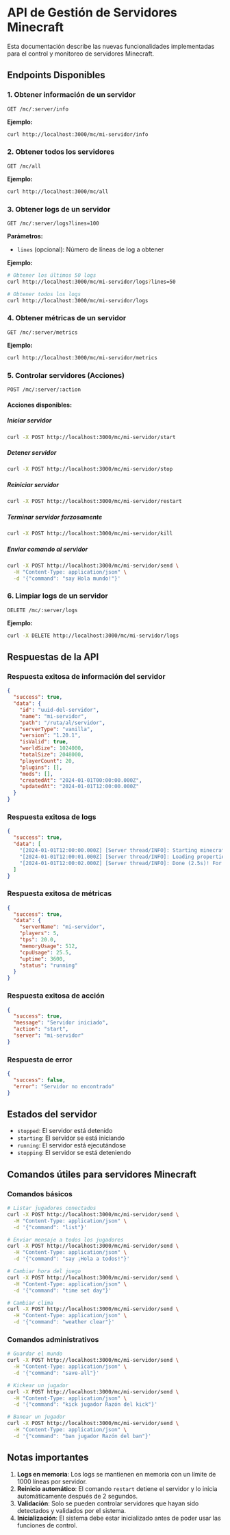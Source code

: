 # API de Gestión de Servidores Minecraft

Esta documentación describe las nuevas funcionalidades implementadas para el control y monitoreo de servidores Minecraft.

## Endpoints Disponibles

### 1. Obtener información de un servidor
```http
GET /mc/:server/info
```
**Ejemplo:**
```bash
curl http://localhost:3000/mc/mi-servidor/info
```

### 2. Obtener todos los servidores
```http
GET /mc/all
```
**Ejemplo:**
```bash
curl http://localhost:3000/mc/all
```

### 3. Obtener logs de un servidor
```http
GET /mc/:server/logs?lines=100
```
**Parámetros:**
- `lines` (opcional): Número de líneas de log a obtener

**Ejemplo:**
```bash
# Obtener los últimos 50 logs
curl http://localhost:3000/mc/mi-servidor/logs?lines=50

# Obtener todos los logs
curl http://localhost:3000/mc/mi-servidor/logs
```

### 4. Obtener métricas de un servidor
```http
GET /mc/:server/metrics
```
**Ejemplo:**
```bash
curl http://localhost:3000/mc/mi-servidor/metrics
```

### 5. Controlar servidores (Acciones)
```http
POST /mc/:server/:action
```

#### Acciones disponibles:

##### Iniciar servidor
```bash
curl -X POST http://localhost:3000/mc/mi-servidor/start
```

##### Detener servidor
```bash
curl -X POST http://localhost:3000/mc/mi-servidor/stop
```

##### Reiniciar servidor
```bash
curl -X POST http://localhost:3000/mc/mi-servidor/restart
```

##### Terminar servidor forzosamente
```bash
curl -X POST http://localhost:3000/mc/mi-servidor/kill
```

##### Enviar comando al servidor
```bash
curl -X POST http://localhost:3000/mc/mi-servidor/send \
  -H "Content-Type: application/json" \
  -d '{"command": "say Hola mundo!"}'
```

### 6. Limpiar logs de un servidor
```http
DELETE /mc/:server/logs
```
**Ejemplo:**
```bash
curl -X DELETE http://localhost:3000/mc/mi-servidor/logs
```

## Respuestas de la API

### Respuesta exitosa de información del servidor
```json
{
  "success": true,
  "data": {
    "id": "uuid-del-servidor",
    "name": "mi-servidor",
    "path": "/ruta/al/servidor",
    "serverType": "vanilla",
    "version": "1.20.1",
    "isValid": true,
    "worldSize": 1024000,
    "totalSize": 2048000,
    "playerCount": 20,
    "plugins": [],
    "mods": [],
    "createdAt": "2024-01-01T00:00:00.000Z",
    "updatedAt": "2024-01-01T12:00:00.000Z"
  }
}
```

### Respuesta exitosa de logs
```json
{
  "success": true,
  "data": [
    "[2024-01-01T12:00:00.000Z] [Server thread/INFO]: Starting minecraft server version 1.20.1",
    "[2024-01-01T12:00:01.000Z] [Server thread/INFO]: Loading properties",
    "[2024-01-01T12:00:02.000Z] [Server thread/INFO]: Done (2.5s)! For help, type \"help\""
  ]
}
```

### Respuesta exitosa de métricas
```json
{
  "success": true,
  "data": {
    "serverName": "mi-servidor",
    "players": 5,
    "tps": 20.0,
    "memoryUsage": 512,
    "cpuUsage": 25.5,
    "uptime": 3600,
    "status": "running"
  }
}
```

### Respuesta exitosa de acción
```json
{
  "success": true,
  "message": "Servidor iniciado",
  "action": "start",
  "server": "mi-servidor"
}
```

### Respuesta de error
```json
{
  "success": false,
  "error": "Servidor no encontrado"
}
```

## Estados del servidor

- `stopped`: El servidor está detenido
- `starting`: El servidor se está iniciando
- `running`: El servidor está ejecutándose
- `stopping`: El servidor se está deteniendo

## Comandos útiles para servidores Minecraft

### Comandos básicos
```bash
# Listar jugadores conectados
curl -X POST http://localhost:3000/mc/mi-servidor/send \
  -H "Content-Type: application/json" \
  -d '{"command": "list"}'

# Enviar mensaje a todos los jugadores
curl -X POST http://localhost:3000/mc/mi-servidor/send \
  -H "Content-Type: application/json" \
  -d '{"command": "say ¡Hola a todos!"}'

# Cambiar hora del juego
curl -X POST http://localhost:3000/mc/mi-servidor/send \
  -H "Content-Type: application/json" \
  -d '{"command": "time set day"}'

# Cambiar clima
curl -X POST http://localhost:3000/mc/mi-servidor/send \
  -H "Content-Type: application/json" \
  -d '{"command": "weather clear"}'
```

### Comandos administrativos
```bash
# Guardar el mundo
curl -X POST http://localhost:3000/mc/mi-servidor/send \
  -H "Content-Type: application/json" \
  -d '{"command": "save-all"}'

# Kickear un jugador
curl -X POST http://localhost:3000/mc/mi-servidor/send \
  -H "Content-Type: application/json" \
  -d '{"command": "kick jugador Razón del kick"}'

# Banear un jugador
curl -X POST http://localhost:3000/mc/mi-servidor/send \
  -H "Content-Type: application/json" \
  -d '{"command": "ban jugador Razón del ban"}'
```

## Notas importantes

1. **Logs en memoria**: Los logs se mantienen en memoria con un límite de 1000 líneas por servidor.
2. **Reinicio automático**: El comando `restart` detiene el servidor y lo inicia automáticamente después de 2 segundos.
3. **Validación**: Solo se pueden controlar servidores que hayan sido detectados y validados por el sistema.
4. **Inicialización**: El sistema debe estar inicializado antes de poder usar las funciones de control.